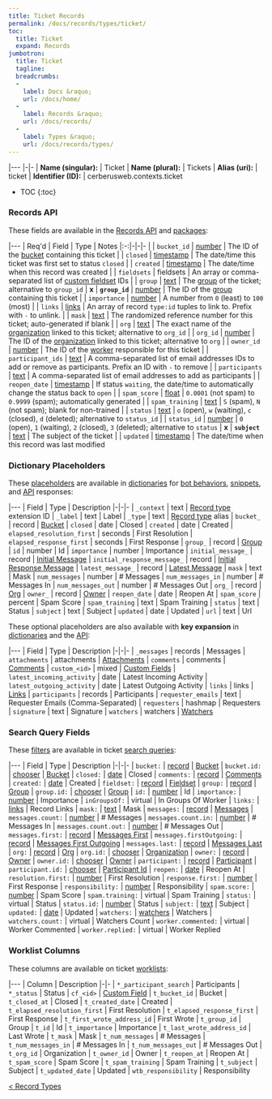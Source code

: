 ```yaml
---
title: Ticket Records
permalink: /docs/records/types/ticket/
toc:
  title: Ticket
  expand: Records
jumbotron:
  title: Ticket
  tagline: 
  breadcrumbs:
  -
    label: Docs &raquo;
    url: /docs/home/
  -
    label: Records &raquo;
    url: /docs/records/
  -
    label: Types &raquo;
    url: /docs/records/types/
---
```


|---
|-|-
| **Name (singular):** | Ticket
| **Name (plural):** | Tickets
| **Alias (uri):** | ticket
| **Identifier (ID):** | cerberusweb.contexts.ticket

* TOC
{:toc}

### Records API

These fields are available in the [Records API](/docs/api/endpoints/records/) and [packages](/docs/packages/):

|---
| Req'd | Field | Type | Notes
|:-:|-|-|-
|   | `bucket_id` | [number](/docs/records/fields/types/number/) | The ID of the [bucket](/docs/records/types/bucket/) containing this ticket 
|   | `closed` | [timestamp](/docs/records/fields/types/timestamp/) | The date/time this ticket was first set to status `closed` 
|   | `created` | [timestamp](/docs/records/fields/types/timestamp/) | The date/time when this record was created 
|   | `fieldsets` | fieldsets | An array or comma-separated list of [custom fieldset](/docs/records/types/custom_fieldset/) IDs 
|   | `group` | [text](/docs/records/fields/types/text/) | The [group](/docs/records/types/group/) of the ticket; alternative to `group_id` 
| **x** | **`group_id`** | [number](/docs/records/fields/types/number/) | The ID of the [group](/docs/records/types/group/) containing this ticket 
|   | `importance` | [number](/docs/records/fields/types/number/) | A number from `0` (least) to `100` (most) 
|   | `links` | [links](/docs/records/fields/types/links/) | An array of record `type:id` tuples to link to. Prefix with `-` to unlink. 
|   | `mask` | [text](/docs/records/fields/types/text/) | The randomized reference number for this ticket; auto-generated if blank 
|   | `org` | [text](/docs/records/fields/types/text/) | The exact name of the [organization](/docs/records/types/org/) linked to this ticket; alternative to `org_id` 
|   | `org_id` | [number](/docs/records/fields/types/number/) | The ID of the [organization](/docs/records/types/org/) linked to this ticket; alternative to `org` 
|   | `owner_id` | [number](/docs/records/fields/types/number/) | The ID of the [worker](/docs/records/types/worker/) responsible for this ticket 
|   | `participant_ids` | [text](/docs/records/fields/types/text/) | A comma-separated list of email addresses IDs to add or remove as participants. Prefix an ID with `-` to remove 
|   | `participants` | [text](/docs/records/fields/types/text/) | A comma-separated list of email addresses to add as participants 
|   | `reopen_date` | [timestamp](/docs/records/fields/types/timestamp/) | If status `waiting`, the date/time to automatically change the status back to `open` 
|   | `spam_score` | [float](/docs/records/fields/types/float/) | `0.0001` (not spam) to `0.9999` (spam); automatically generated 
|   | `spam_training` | [text](/docs/records/fields/types/text/) | `S` (spam), `N` (not spam); blank for non-trained 
|   | `status` | [text](/docs/records/fields/types/text/) | `o` (open), `w` (waiting), `c` (closed), `d` (deleted); alternative to `status_id` 
|   | `status_id` | [number](/docs/records/fields/types/number/) | `0` (open), `1` (waiting), `2` (closed), `3` (deleted); alternative to `status` 
| **x** | **`subject`** | [text](/docs/records/fields/types/text/) | The subject of the ticket 
|   | `updated` | [timestamp](/docs/records/fields/types/timestamp/) | The date/time when this record was last modified 

### Dictionary Placeholders

These [placeholders](/docs/bots/scripting/placeholders/) are available in [dictionaries](/docs/bots/behaviors/dictionaries/) for [bot behaviors](/docs/bots/behaviors/), [snippets](/docs/snippets/), and [API](/docs/api/) responses:

|---
| Field | Type | Description
|-|-|-
| `_context` | text | [Record type](/docs/records/types/) extension ID
| `_label` | text | Label
| `_type` | text | [Record type](/docs/records/types/) alias
| `bucket_` | record | [Bucket](/docs/records/types/bucket/)
| `closed` | date | Closed
| `created` | date | Created
| `elapsed_resolution_first` | seconds | First Resolution
| `elapsed_response_first` | seconds | First Response
| `group_` | record | [Group](/docs/records/types/group/)
| `id` | number | Id
| `importance` | number | Importance
| `initial_message_` | record | [Initial Message](/docs/records/types/message/)
| `initial_response_message_` | record | [Initial Response Message](/docs/records/types/message/)
| `latest_message_` | record | [Latest Message](/docs/records/types/message/)
| `mask` | text | Mask
| `num_messages` | number | # Messages
| `num_messages_in` | number | # Messages In
| `num_messages_out` | number | # Messages Out
| `org_` | record | [Org](/docs/records/types/org/)
| `owner_` | record | [Owner](/docs/records/types/worker/)
| `reopen_date` | date | Reopen At
| `spam_score` | percent | Spam Score
| `spam_training` | text | Spam Training
| `status` | text | Status
| `subject` | text | Subject
| `updated` | date | Updated
| `url` | text | Url

These optional placeholders are also available with **key expansion** in [dictionaries](/docs/bots/behaviors/dictionaries/key-expansion/) and the [API](/docs/api/responses/#expanding-keys-in-api-requests):

|---
| Field | Type | Description
|-|-|-
| `_messages` | records | Messages
| `attachments` | attachments | [Attachments](/docs/bots/behaviors/dictionaries/key-expansion/#attachments)
| `comments` | comments | [Comments](/docs/bots/behaviors/dictionaries/key-expansion/#comments)
| `custom_<id>` | mixed | [Custom Fields](/docs/bots/behaviors/dictionaries/key-expansion/#custom-fields)
| `latest_incoming_activity` | date | Latest Incoming Activity
| `latest_outgoing_activity` | date | Latest Outgoing Activity
| `links` | links | [Links](/docs/bots/behaviors/dictionaries/key-expansion/#links)
| `participants` | records | Participants
| `requester_emails` | text | Requester Emails (Comma-Separated)
| `requesters` | hashmap | Requesters
| `signature` | text | Signature
| `watchers` | watchers | [Watchers](/docs/bots/behaviors/dictionaries/key-expansion/#watchers)
	
### Search Query Fields

These [filters](/docs/search/filters/) are available in ticket [search queries](/docs/search/):

|---
| Field | Type | Description
|-|-|-
| `bucket:` | [record](/docs/search/deep-search/) | [Bucket](/docs/records/types/bucket/)
| `bucket.id:` | [chooser](/docs/search/filters/choosers/) | [Bucket](/docs/records/types/bucket/)
| `closed:` | [date](/docs/search/filters/dates/) | Closed
| `comments:` | [record](/docs/search/deep-search/) | [Comments](/docs/records/types/comment/)
| `created:` | [date](/docs/search/filters/dates/) | Created
| `fieldset:` | [record](/docs/search/deep-search/) | [Fieldset](/docs/records/types/custom_fieldset/)
| `group:` | [record](/docs/search/deep-search/) | [Group](/docs/records/types/group/)
| `group.id:` | [chooser](/docs/search/filters/choosers/) | [Group](/docs/records/types/group/)
| `id:` | [number](/docs/search/filters/numbers/) | Id
| `importance:` | [number](/docs/search/filters/numbers/) | Importance
| `inGroupsOf:` | virtual | In Groups Of Worker
| `links:` | [links](/docs/search/filters/links/) | Record Links
| `mask:` | [text](/docs/search/filters/text/) | Mask
| `messages:` | [record](/docs/search/deep-search/) | [Messages](/docs/records/types/message/)
| `messages.count:` | [number](/docs/search/filters/numbers/) | # Messages
| `messages.count.in:` | [number](/docs/search/filters/numbers/) | # Messages In
| `messages.count.out:` | [number](/docs/search/filters/numbers/) | # Messages Out
| `messages.first:` | [record](/docs/search/deep-search/) | [Messages First](/docs/records/types/message/)
| `messages.firstOutgoing:` | [record](/docs/search/deep-search/) | [Messages First Outgoing](/docs/records/types/message/)
| `messages.last:` | [record](/docs/search/deep-search/) | [Messages Last](/docs/records/types/message/)
| `org:` | [record](/docs/search/deep-search/) | [Org](/docs/records/types/org/)
| `org.id:` | [chooser](/docs/search/filters/choosers/) | [Organization](/docs/records/types/org/)
| `owner:` | [record](/docs/search/deep-search/) | [Owner](/docs/records/types/worker/)
| `owner.id:` | [chooser](/docs/search/filters/choosers/) | [Owner](/docs/records/types/worker/)
| `participant:` | [record](/docs/search/deep-search/) | [Participant](/docs/records/types/address/)
| `participant.id:` | [chooser](/docs/search/filters/choosers/) | [Participant Id](/docs/records/types/address/)
| `reopen:` | [date](/docs/search/filters/dates/) | Reopen At
| `resolution.first:` | [number](/docs/search/filters/numbers/) | First Resolution
| `response.first:` | [number](/docs/search/filters/numbers/) | First Response
| `responsibility:` | [number](/docs/search/filters/numbers/) | Responsibility
| `spam.score:` | [number](/docs/search/filters/numbers/) | Spam Score
| `spam.training:` | virtual | Spam Training
| `status:` | virtual | Status
| `status.id:` | [number](/docs/search/filters/numbers/) | Status
| `subject:` | [text](/docs/search/filters/text/) | Subject
| `updated:` | [date](/docs/search/filters/dates/) | Updated
| `watchers:` | [watchers](/docs/search/filters/watchers/) | Watchers
| `watchers.count:` | virtual | Watchers Count
| `worker.commented:` | virtual | Worker Commented
| `worker.replied:` | virtual | Worker Replied
	
### Worklist Columns

These columns are available on ticket [worklists](/docs/worklists/):

|---
| Column | Description
|-|-
| `*_participant_search` | Participants
| `*_status` | Status
| `cf_<id>` | [Custom Field](/docs/records/types/custom_field/)
| `t_bucket_id` | Bucket
| `t_closed_at` | Closed
| `t_created_date` | Created
| `t_elapsed_resolution_first` | First Resolution
| `t_elapsed_response_first` | First Response
| `t_first_wrote_address_id` | First Wrote
| `t_group_id` | Group
| `t_id` | Id
| `t_importance` | Importance
| `t_last_wrote_address_id` | Last Wrote
| `t_mask` | Mask
| `t_num_messages` | # Messages
| `t_num_messages_in` | # Messages In
| `t_num_messages_out` | # Messages Out
| `t_org_id` | Organization
| `t_owner_id` | Owner
| `t_reopen_at` | Reopen At
| `t_spam_score` | Spam Score
| `t_spam_training` | Spam Training
| `t_subject` | Subject
| `t_updated_date` | Updated
| `wtb_responsibility` | Responsibility

<div class="section-nav">
	<div class="left">
		<a href="/docs/records/types/" class="prev">&lt; Record Types</a>
	</div>
	<div class="right align-right">
	</div>
</div>
<div class="clear"></div>